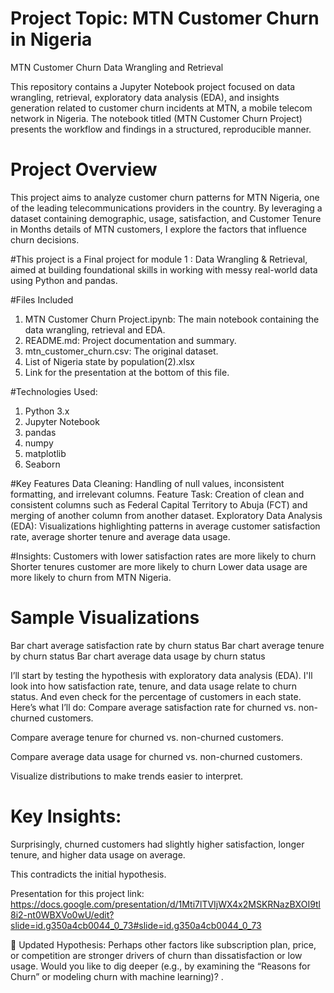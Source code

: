 # Project Topic: MTN Customer Churn in Nigeria

MTN Customer Churn Data Wrangling and Retrieval

This repository contains a Jupyter Notebook project focused on data wrangling, retrieval, exploratory data analysis (EDA), and insights generation related to customer churn incidents at MTN, a mobile telecom network in Nigeria.  The notebook titled (MTN Customer Churn Project) presents the workflow and findings in a structured, reproducible manner.
# Project Overview
This project aims to analyze customer churn patterns for MTN Nigeria, one of the leading telecommunications providers in the country. By leveraging a dataset containing demographic, usage, satisfaction, and Customer Tenure in Months details of MTN customers, I explore the factors that influence churn decisions.

#This project is a Final project for module 1 : Data Wrangling & Retrieval, aimed at building foundational skills in working with messy real-world data using Python and pandas.

#Files Included
1. MTN Customer Churn Project.ipynb: The main notebook containing the data wrangling, retrieval and EDA.
2. README.md: Project documentation and summary.
3. mtn_customer_churn.csv: The original dataset.
4. List of Nigeria state by population(2).xlsx
4. Link for the presentation at the bottom of this file.


#Technologies Used:
1. Python 3.x
2. Jupyter Notebook
3. pandas
4. numpy
5. matplotlib
6. Seaborn


#Key Features
Data Cleaning: Handling of null values, inconsistent formatting, and irrelevant columns.
Feature Task: Creation of clean and consistent columns such as Federal Capital Territory to Abuja (FCT) and merging of another column from another dataset. Exploratory Data Analysis (EDA): Visualizations highlighting patterns in average customer satisfaction rate, average shorter tenure and average data usage.

#Insights:
Customers with lower satisfaction rates are more likely to churn
Shorter tenures customer are more likely to churn
Lower data usage are more likely to churn from MTN Nigeria.


# Sample Visualizations
Bar chart average satisfaction rate  by churn status
Bar chart average tenure  by churn status
Bar chart average data usage  by churn status




 I’ll start by testing the hypothesis with exploratory data analysis (EDA). I'll look into how satisfaction rate, tenure, and data usage relate to churn status. And even check for the percentage of customers in each state.
Here’s what I’ll do:
Compare average satisfaction rate for churned vs. non-churned customers.


Compare average tenure for churned vs. non-churned customers.


Compare average data usage for churned vs. non-churned customers.


Visualize distributions to make trends easier to interpret.







# Key Insights:
Surprisingly, churned customers had slightly higher satisfaction, longer tenure, and higher data usage on average.


This contradicts the initial hypothesis.

Presentation for this project link: https://docs.google.com/presentation/d/1Mti7lTVIjWX4x2MSKRNazBXOI9tl8i2-nt0WBXVo0wU/edit?slide=id.g350a4cb0044_0_73#slide=id.g350a4cb0044_0_73


🔁 Updated Hypothesis:
Perhaps other factors like subscription plan, price, or competition are stronger drivers of churn than dissatisfaction or low usage.
Would you like to dig deeper (e.g., by examining the “Reasons for Churn” or modeling churn with machine learning)? ​.
